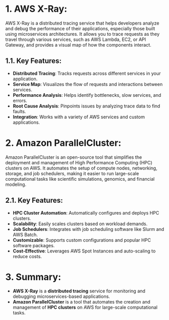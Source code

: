 # 1. **AWS X-Ray**:

AWS X-Ray is a distributed tracing service that helps developers analyze and debug the performance of their applications, especially those built using microservices architectures. It allows you to trace requests as they travel through various services, such as AWS Lambda, EC2, or API Gateway, and provides a visual map of how the components interact.

## 1.1. Key Features:

- **Distributed Tracing**: Tracks requests across different services in your application.
- **Service Map**: Visualizes the flow of requests and interactions between services.
- **Performance Analysis**: Helps identify bottlenecks, slow services, and errors.
- **Root Cause Analysis**: Pinpoints issues by analyzing trace data to find faults.
- **Integration**: Works with a variety of AWS services and custom applications.

# 2. **Amazon ParallelCluster**:

Amazon ParallelCluster is an open-source tool that simplifies the deployment and management of High Performance Computing (HPC) clusters on AWS. It automates the setup of compute nodes, networking, storage, and job schedulers, making it easier to run large-scale computational tasks like scientific simulations, genomics, and financial modeling.

## 2.1. Key Features:

- **HPC Cluster Automation**: Automatically configures and deploys HPC clusters.
- **Scalability**: Easily scales clusters based on workload demands.
- **Job Schedulers**: Integrates with job scheduling software like Slurm and AWS Batch.
- **Customizable**: Supports custom configurations and popular HPC software packages.
- **Cost-Effective**: Leverages AWS Spot Instances and auto-scaling to reduce costs.

# 3. **Summary**:

- **AWS X-Ray** is a **distributed tracing** service for monitoring and debugging microservices-based applications.
- **Amazon ParallelCluster** is a tool that automates the creation and management of **HPC clusters** on AWS for large-scale computational tasks.
